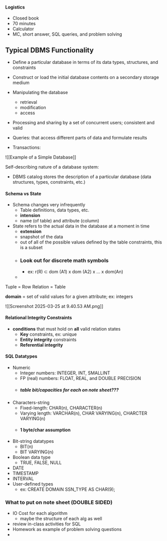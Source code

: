 #### Logistics
- Closed book
- 70 minutes
- Calculator
- MC, short answer, SQL queries, and problem solving

## Typical DBMS Functionality
- Define a particular database in terms of its data types, structures, and constraints
- Construct or load the initial database contents on a secondary storage medium
- Manipulating the database
	- retrieval
	- modification
	- access
- Processing and sharing by a set of concurrent users; consistent and valid

- Queries: that access different parts of data and formulate results
- Transactions:

![[Example of a Simple Database]]


Self-describing nature of a database system:
- DBMS catalog stores the description of a particular database (data structures, types, constraints, etc.)

#### Schema vs State
- Schema changes very infrequently
	- Table definitions, data types, etc.
	- **intension**
	- name (of table) and attribute (column)
- State refers to the actual data in the database at a moment in time
	- **extension**
	- snapshot of the data
	- out of all of the possible values defined by the table constraints, this is a subset
	- ### Look out for discrete math symbols
		- ex: r(R) ⊂ dom (A1) x dom (A2) x ... x dom(An)
	- 

Tuple = Row
Relation = Table

**domain** = set of valid values for a given attribute; ex: integers

![[Screenshot 2025-03-25 at 9.40.53 AM.png]]

#### Relational Integrity Constraints
- **conditions** that must hold on **all** valid relation states
	- **Key** constraints, ex: unique
	- **Entity integrity** constraints
	- **Referential integrity**

#### SQL Datatypes
- Numeric
	- Integer numbers: INTEGER, INT, SMALLINT
	- FP (real) numbers: FLOAT, REAL, and DOUBLE PRECISION
	- ##### table bit/capacities for each on note sheet???
- Characters-string
	- Fixed-length: CHAR(n), CHARACTER(n)
	- Varying length: VARCHAR(n), CHAR VARYING(n), CHARCTER VARYING(n)
	- #### 1 byte/char assumption
- Bit-string datatypes
	- BIT(n)
	- BIT VARYING(n)
- Boolean data type
	- TRUE, FALSE, NULL
- DATE
- TIMESTAMP
- INTERVAL
- User-defined types
	- ex: CREATE DOMAIN SSN_TYPE AS CHAR(9);
### What to put on note sheet (DOUBLE SIDED)
- IO Cost for each algorithm
	- maybe the structure of each alg as well
- review in-class activities for SQL
- Homework as example of problem solving questions
- 